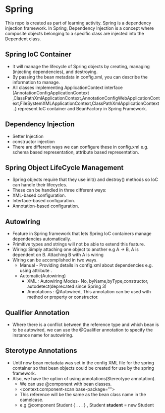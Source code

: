 # Spring
This repo is created as part of learning activity.
Spring is a dependency injection framework. 
In Spring, Dependency Injection is a concept where composite objects belonging to a specific class are injected into the Dependent class.


## Spring IoC Container

- It will manage the lifecycle of Spring objects by creating, managing (injecting dependencies), and destroying.
- By passing the bean metadata in config.xml, you can describe the information to manage.
- All classes implementing ApplicationContext interface (AnnotationConfigApplicationContext ,ClassPathXmlApplicationContext,AnnotationConfigWebApplicationContext,FileSystemXMLApplicationContext,ClassPathXmlApplicationContext
 ..) represent IoC container and BeanFactory in Spring Framework.

## Dependency Injection
- Setter Injection
- constructor injection
- There are different ways we can configure these in config.xml e.g. schema based representation, attribute based representation.

## Spring Object LifeCycle Management
- Spring objects require that they use init() and destroy() methods so IoC can handle their lifecycles.
- These can be handled in three different ways:
 - XML-based configuration.
 - Interface-based configuration.
 - Annotation-based configuration.

## Autowiring
- Feature in Spring framework that lets Spring IoC containers manage dependencies automatically.
- Primitive types and strings will not be able to extend this feature.
- Wiring: Simply attaching one object to another e.g A -> B, A is dependent on B. Attaching B with A is wiring
- Wiring can be accomplished in two ways.
    - Manual - Providing details in config.xml about dependencies e.g. using attribute <ref bean="abc">.
    - Automatic(Autowiring)
        - XML : Autowiring Modes- No, byName,byType,constructor, autodetect(deprecated since Spring 3)
        - Annotations : @Autowired,  This annotation can be used with method or property or constructor.

## Qualifier Annotation
- Where there is a conflict between the reference type and which bean is to be autowired, we can use the @Qualifier annotation to specify the instance name for autowiring.

## Sterotype Annotations
- Until now bean metadata was set in the config XML file for the spring container so that bean objects could be created for use by the spring framework. 
- Also, we have the option of using annotations(Stereotype annotation). 
    - We can use @component with bean classes.
    - <context:component-scan base-package="<bean class package value>">
    - This reference will be the same as the bean class name in the camelcase. 
    - e.g @component Student { . . . } , Student **student** = new Student
